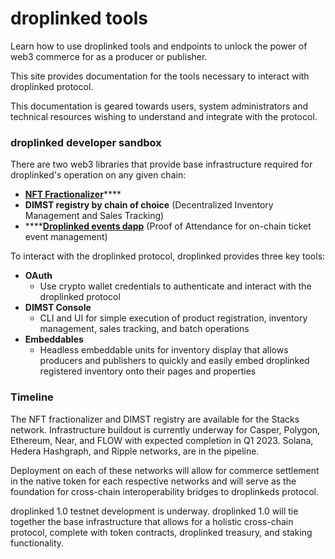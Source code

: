 # droplinked tools

Learn how to use droplinked tools and endpoints to unlock the power of web3 commerce for as a producer or publisher.

This site provides documentation for the tools necessary to interact with droplinked protocol.

This documentation is geared towards users, system administrators and technical resources wishing to understand and integrate with the protocol.

### droplinked developer sandbox

There are two web3 libraries that provide base infrastructure required for droplinked's operation on any given chain:

* [**NFT Fractionalizer**](https://fractionalizer.droplinked.com/)****
* **DIMST registry by chain of choice** (Decentralized Inventory Management and Sales Tracking)
* ****[**Droplinked events dapp**](https://app.gitbook.com/s/NnSJON87lgNKuwDs2pEl/introduction/droplinked-events) (Proof of Attendance for on-chain ticket event management)

To interact with the droplinked protocol, droplinked provides three key tools:

* **OAuth**
  * Use crypto wallet credentials to authenticate and interact with the droplinked protocol
* **DIMST Console**
  * CLI and UI for simple execution of product registration, inventory management, sales tracking, and batch operations
* **Embeddables**
  * Headless embeddable units for inventory display that allows producers and publishers to quickly and easily embed droplinked registered inventory onto their pages and properties

### Timeline

The NFT fractionalizer and DIMST registry are available for the Stacks network. Infrastructure buildout is currently underway for Casper, Polygon, Ethereum, Near, and FLOW with expected completion in Q1 2023. Solana, Hedera Hashgraph, and Ripple networks, are in the pipeline.

Deployment on each of these networks will allow for commerce settlement in the native token for each respective networks and will serve as the foundation for cross-chain interoperability bridges to droplinkeds protocol.

droplinked 1.0 testnet development is underway. droplinked 1.0 will tie together the base infrastructure that allows for a holistic cross-chain protocol, complete with token contracts, droplinked treasury, and staking functionality.&#x20;



